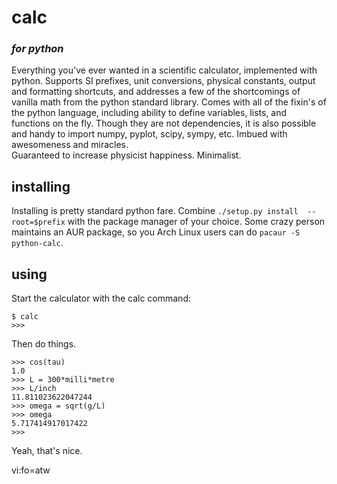 # calc
### _for python_

Everything you've ever wanted in a scientific calculator, implemented with 
python. Supports SI prefixes, unit conversions, physical constants, output and 
formatting shortcuts, and addresses a few of the shortcomings of vanilla math 
from the python standard library. Comes with all of the fixin's of the python 
language, including ability to define variables, lists, and functions on the 
fly. Though they are not dependencies, it is also possible and handy to import 
numpy, pyplot, scipy, sympy, etc.  Imbued with awesomeness and miracles.  
Guaranteed to increase physicist happiness.  Minimalist.

## installing
Installing is pretty standard python fare. Combine `./setup.py install 
--root=$prefix` with the package manager of your choice. Some crazy person 
maintains an AUR package, so you Arch Linux users can do `pacaur -S 
python-calc`.

## using
Start the calculator with the calc command:
```
$ calc
>>>
```
Then do things.
```
>>> cos(tau)
1.0
>>> L = 300*milli*metre
>>> L/inch
11.811023622047244
>>> omega = sqrt(g/L)
>>> omega
5.717414917017422
>>>
```
Yeah, that's nice.

 vi:fo=atw

